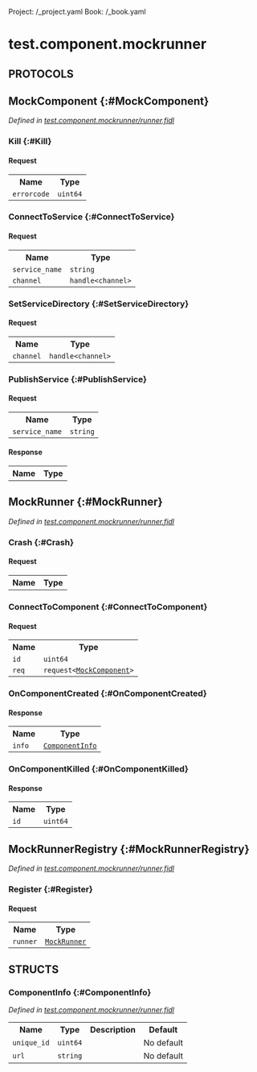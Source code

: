 Project: /_project.yaml
Book: /_book.yaml

# test.component.mockrunner


## **PROTOCOLS**

## MockComponent {:#MockComponent}
*Defined in [test.component.mockrunner/runner.fidl](https://fuchsia.googlesource.com/fuchsia/+/master/garnet/bin/appmgr/integration_tests/fidl/runner.fidl#13)*


### Kill {:#Kill}


#### Request
<table>
    <tr><th>Name</th><th>Type</th></tr>
    <tr>
            <td><code>errorcode</code></td>
            <td>
                <code>uint64</code>
            </td>
        </tr></table>



### ConnectToService {:#ConnectToService}


#### Request
<table>
    <tr><th>Name</th><th>Type</th></tr>
    <tr>
            <td><code>service_name</code></td>
            <td>
                <code>string</code>
            </td>
        </tr><tr>
            <td><code>channel</code></td>
            <td>
                <code>handle&lt;channel&gt;</code>
            </td>
        </tr></table>



### SetServiceDirectory {:#SetServiceDirectory}


#### Request
<table>
    <tr><th>Name</th><th>Type</th></tr>
    <tr>
            <td><code>channel</code></td>
            <td>
                <code>handle&lt;channel&gt;</code>
            </td>
        </tr></table>



### PublishService {:#PublishService}


#### Request
<table>
    <tr><th>Name</th><th>Type</th></tr>
    <tr>
            <td><code>service_name</code></td>
            <td>
                <code>string</code>
            </td>
        </tr></table>


#### Response
<table>
    <tr><th>Name</th><th>Type</th></tr>
    </table>

## MockRunner {:#MockRunner}
*Defined in [test.component.mockrunner/runner.fidl](https://fuchsia.googlesource.com/fuchsia/+/master/garnet/bin/appmgr/integration_tests/fidl/runner.fidl#26)*


### Crash {:#Crash}


#### Request
<table>
    <tr><th>Name</th><th>Type</th></tr>
    </table>



### ConnectToComponent {:#ConnectToComponent}


#### Request
<table>
    <tr><th>Name</th><th>Type</th></tr>
    <tr>
            <td><code>id</code></td>
            <td>
                <code>uint64</code>
            </td>
        </tr><tr>
            <td><code>req</code></td>
            <td>
                <code>request&lt;<a class='link' href='#MockComponent'>MockComponent</a>&gt;</code>
            </td>
        </tr></table>



### OnComponentCreated {:#OnComponentCreated}




#### Response
<table>
    <tr><th>Name</th><th>Type</th></tr>
    <tr>
            <td><code>info</code></td>
            <td>
                <code><a class='link' href='#ComponentInfo'>ComponentInfo</a></code>
            </td>
        </tr></table>

### OnComponentKilled {:#OnComponentKilled}




#### Response
<table>
    <tr><th>Name</th><th>Type</th></tr>
    <tr>
            <td><code>id</code></td>
            <td>
                <code>uint64</code>
            </td>
        </tr></table>

## MockRunnerRegistry {:#MockRunnerRegistry}
*Defined in [test.component.mockrunner/runner.fidl](https://fuchsia.googlesource.com/fuchsia/+/master/garnet/bin/appmgr/integration_tests/fidl/runner.fidl#39)*


### Register {:#Register}


#### Request
<table>
    <tr><th>Name</th><th>Type</th></tr>
    <tr>
            <td><code>runner</code></td>
            <td>
                <code><a class='link' href='#MockRunner'>MockRunner</a></code>
            </td>
        </tr></table>





## **STRUCTS**

### ComponentInfo {:#ComponentInfo}
*Defined in [test.component.mockrunner/runner.fidl](https://fuchsia.googlesource.com/fuchsia/+/master/garnet/bin/appmgr/integration_tests/fidl/runner.fidl#7)*





<table>
    <tr><th>Name</th><th>Type</th><th>Description</th><th>Default</th></tr><tr>
            <td><code>unique_id</code></td>
            <td>
                <code>uint64</code>
            </td>
            <td></td>
            <td>No default</td>
        </tr><tr>
            <td><code>url</code></td>
            <td>
                <code>string</code>
            </td>
            <td></td>
            <td>No default</td>
        </tr>
</table>













